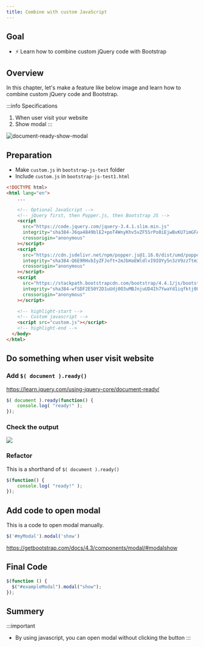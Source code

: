```yaml
---
title: Combine with custom JavaScript
---
```


## Goal
  - ⚡ Learn how to combine custom jQuery code with Bootstrap

## Overview

In this chapter, let's make a feature like below image and learn how to combine custom jQuery code and Bootstrap. 

:::info Specifications
1. When user visit your website
2. Show modal
:::

![document-ready-show-modal](https://storage.googleapis.com/coderhackers-assets/docs/img/20200510_063821.gif)


## Preparation
- Make `custom.js` in `bootstrap-js-test` folder
- Include `custom.js` in `bootstrap-js-test1.html`

```html title="bootstrap-js-test1.html"
<!DOCTYPE html>
<html lang="en">
    ...

    <!-- Optional JavaScript -->
    <!-- jQuery first, then Popper.js, then Bootstrap JS -->
    <script
      src="https://code.jquery.com/jquery-3.4.1.slim.min.js"
      integrity="sha384-J6qa4849blE2+poT4WnyKhv5vZF5SrPo0iEjwBvKU7imGFAV0wwj1yYfoRSJoZ+n"
      crossorigin="anonymous"
    ></script>
    <script
      src="https://cdn.jsdelivr.net/npm/popper.js@1.16.0/dist/umd/popper.min.js"
      integrity="sha384-Q6E9RHvbIyZFJoft+2mJbHaEWldlvI9IOYy5n3zV9zzTtmI3UksdQRVvoxMfooAo"
      crossorigin="anonymous"
    ></script>
    <script
      src="https://stackpath.bootstrapcdn.com/bootstrap/4.4.1/js/bootstrap.min.js"
      integrity="sha384-wfSDF2E50Y2D1uUdj0O3uMBJnjuUD4Ih7YwaYd1iqfktj0Uod8GCExl3Og8ifwB6"
      crossorigin="anonymous"
    ></script>

    <!-- highlight-start -->
    <!-- Custom javascript -->
    <script src="custom.js"></script>
    <!-- highlight-end -->
  </body>
</html>
```

## Do something when user visit website

### Add `$( document ).ready()`
https://learn.jquery.com/using-jquery-core/document-ready/

```js title="bootstrap-js-test/custom.js"
$( document ).ready(function() {
    console.log( "ready!" );
});
```

### Check the output

![](https://storage.googleapis.com/coderhackers-assets/docs/img/20200510_030230.gif)

### Refactor
This is a shorthand of  `$( document ).ready()`
```js title="bootstrap-js-test/custom.js"
$(function() {
    console.log( "ready!" );
});
```

## Add code to open modal
This is a code to open modal manually.
```js
$('#myModal').modal('show')
```
https://getbootstrap.com/docs/4.3/components/modal/#modalshow


## Final Code

```js title="custom.js"
$(function () {
  $("#exampleModal").modal("show");
});
```

## Summery
:::important
- By using javascript, you can open modal without clicking the button
:::